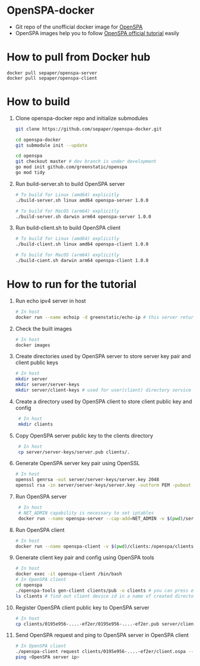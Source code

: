 # OpenSPA-docker
* Git repo of the unofficial docker image for [OpenSPA](https://github.com/greenstatic/openspa)
* OpenSPA images help you to follow [OpenSPA official tutorial](https://github.com/greenstatic/openspa/blob/master/docs/OpenSPA%20Server%20Installation%20with%20iptables.md) easily

# How  to pull from Docker hub
    docker pull sepaper/openspa-server
    docker pull sepaper/openspa-client
# How to build
1. Clone openspa-docker repo and initialize submodules
    ```bash
    git clone https://github.com/sepaper/openspa-docker.git
    
    cd openspa-docker
    git submodule init --update
    
    cd openspa
    git checkout master # dev branch is under development
    go mod init github.com/greenstatic/openspa
    go mod tidy
    ```
2. Run build-server.sh to build OpenSPA server
    ```bash
    # To build for Linux (amd64) explicitly
    ./build-server.sh linux amd64 openspa-server 1.0.0
    
    # To build for MacOS (arm64) explicitly 
    ./build-server.sh darwin arm64 openspa-server 1.0.0
    ```
3. Run build-client.sh to build OpenSPA client
    ```bash
    # To build for Linux (amd64) explicitly
    ./build-client.sh linux amd64 openspa-client 1.0.0
    
    # To build for MacOS (arm64) explicitly 
    ./build-cient.sh darwin arm64 openspa-client 1.0.0
    ```
    
# How to run for the tutorial
1. Run echo ipv4 server in host
    ```bash
    # In host
    docker run --name echoip -d greenstatic/echo-ip # this server returns an echo response like {"success":true,"ip":"172.17.0.3","isIpv6":false,"datetime":"2022-02-02T08:23:15Z","ipDetails":{"remoteIP":"172.17.0.3","forwardedForIP":""},"service":"echo-ip","version":"1.2.0","srcUrl":"https://github.com/greenstatic/echo-ip"}
    ```
2. Check the built images
    ```bash
    # In host
    docker images
    ```
3. Create directories used by OpenSPA server to store server key pair and client public keys
    ```bash
    # In host
    mkdir server
    mkdir server/server-keys
    mkdir server/client-keys # used for user(client) directory service
    ```
4. Create a directory used by OpenSPA client to store client public key and config
   ```bash
    # In host
    mkdir clients
    ```
5. Copy OpenSPA server public key to the clients directory
   ```bash
    # In host
    cp server/server-keys/server.pub clients/.
    ```
6. Generate OpenSPA server key pair using OpenSSL
    ```bash
    # In host
    openssl genrsa -out server/server-keys/server.key 2048
    openssl rsa -in server/server-keys/server.key -outform PEM -pubout -out server/server-keys/server.pub
    ```
7. Run OpenSPA server
   ```bash
    # In host
    # NET_ADMIN capability is necessary to set iptables
    docker run --name openspa-server --cap-add=NET_ADMIN -v $(pwd)/server/server-keys:/openspa/keys -v $(pwd)/server/client-keys:/openspa/es/public_keys openspa-server:1.0.0 --echo-ipv4-server http://<echo ipv4 server ip>:<port>

8. Run OpenSPA client
    ```bash
    # In host
    docker run --name openspa-client -v $(pwd)/clients:/openspa/clients -it openspa-client:1.0.0 /bin/bash
    ```
9. Generate client key pair and config using OpenSPA tools
    ```bash
    # In host
    docker exec -it openspa-client /bin/bash
    # In OpenSPA client
    cd openspa
    ./openspa-tools gen-client clients/pub -o clients # you can press enter for all to set as default
    ls clients # find out client device id in a name of created directory
    ```
10. Register OpenSPA client public key to OpenSPA server
    ```bash
    # In host
    cp clients/0195e956-....-ef2er/0195e956-....-ef2er.pub server/client-keys/.
    ```
11. Send OpenSPA request and ping to OpenSPA server in OpenSPA client
    ```bash
    # In OpenSPA client
    ./openspa-client request clients/0195e956-....-ef2er/client.ospa --protocol icmp -p 1 --echo-ipv4-server http://<echo ipv4 server ip>:<port> --server-ip <OpenSPA server ip>
    ping <OpenSPA server ip>
    ```
